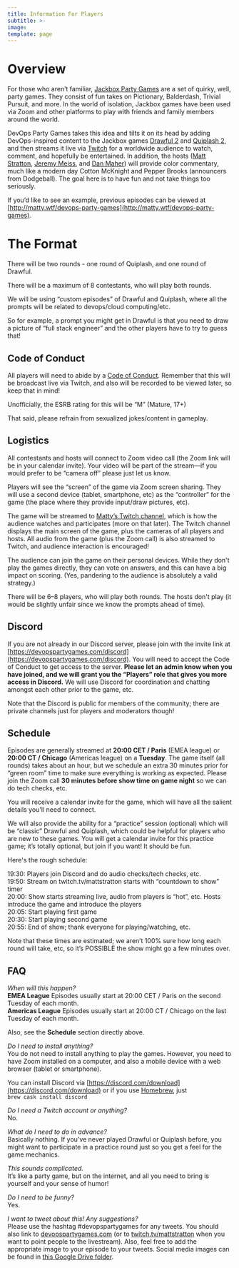 ```yaml
---
title: Information For Players
subtitle: >-
image: 
template: page
---
```

# Overview
For those who aren’t familiar, [Jackbox Party Games](https://www.jackboxgames.com/) are a set of quirky, well, party games. They consist of fun takes on Pictionary, Balderdash, Trivial Pursuit, and more. In the world of isolation, Jackbox games have been used via Zoom and other platforms to play with friends and family members around the world.

DevOps Party Games takes this idea and tilts it on its head by adding DevOps-inspired content to the Jackbox games [Drawful 2](https://www.jackboxgames.com/drawful-two/) and [Quiplash 2](https://www.jackboxgames.com/quiplash-two-interlashional/), and then streams it live via [Twitch](https://twitch.tv/mattstratton) for a worldwide audience to watch, comment, and hopefully be entertained. In addition, the hosts ([Matt Stratton](https://twitter.com/mattstratton), [Jeremy Meiss](https://twitter.com/IAmJerdog), and [Dan Maher](https://twitter.com/phrawzty)) will provide color commentary, much like a modern day Cotton McKnight and Pepper Brooks (announcers from Dodgeball). The goal here is to have fun and not take things too seriously.

If you’d like to see an example, previous episodes can be viewed at [http://matty.wtf/devops-party-games](http://matty.wtf/devops-party-games).

# The Format
There will be two rounds - one round of Quiplash, and one round of Drawful.

There will be a maximum of 8 contestants, who will play both rounds.

We will be using “custom episodes” of Drawful and Quiplash, where all the prompts will be related to devops/cloud computing/etc. 

So for example, a prompt you might get in Drawful is that you need to draw a picture of “full stack engineer” and the other players have to try to guess that!

## Code of Conduct
All players will need to abide by a [Code of Conduct](https://devopspartygames.com/code-of-conduct). Remember that this will be broadcast live via Twitch, and also will be recorded to be viewed later, so keep that in mind!

Unofficially, the ESRB rating for this will be “M” (Mature, 17+)

That said, please refrain from sexualized jokes/content in gameplay.

## Logistics
All contestants and hosts will connect to Zoom video call (the Zoom link will be in your calendar invite). Your video will be part of the stream—if you would prefer to be “camera off” please just let us know.

Players will see the “screen” of the game via Zoom screen sharing. They will use a second device (tablet, smartphone, etc) as the “controller” for the game (the place where they provide input/draw pictures, etc).

The game will be streamed to [Matty’s Twitch channel](https://www.twitch.tv/mattstratton/), which is how the audience watches and participates (more on that later). The Twitch channel displays the main screen of the game, plus the cameras of all players and hosts. All audio from the game (plus the Zoom call) is also streamed to Twitch, and audience interaction is encouraged!

The audience can join the game on their personal devices. While they don't play the games directly, they can vote on answers, and this can have a big impact on scoring. (Yes, pandering to the audience is absolutely a valid strategy.)

There will be 6–8 players, who will play both rounds. The hosts don't play (it would be slightly unfair since we know the prompts ahead of time).

## Discord
If you are not already in our Discord server, please join with the invite link at [https://devopspartygames.com/discord](https://devopspartygames.com/discord). You will need to accept the Code of Conduct to get access to the server. **Please let an admin know when you have joined, and we will grant you the “Players” role that gives you more access in Discord.** We will use Discord for coordination and chatting amongst each other prior to the game, etc.

Note that the Discord is public for members of the community; there are private channels just for players and moderators though!

## Schedule
Episodes are generally streamed at **20:00 CET / Paris** (EMEA league) or **20:00 CT / Chicago** (Americas league) on a **Tuesday**. The game itself (all rounds) takes about an hour, but we schedule an extra 30 minutes prior for “green room” time to make sure everything is working as expected. Please join the Zoom call **30 minutes before show time on game night** so we can do tech checks, etc.

You will receive a calendar invite for the game, which will have all the salient details you'll need to connect.

We will also provide the ability for a “practice” session (optional) which will be “classic” Drawful and Quiplash, which could be helpful for players who are new to these games. You will get a calendar invite for this practice game; it’s totally optional, but join if you want! It should be fun.

Here's the rough schedule:

19:30: Players join Discord and do audio checks/tech checks, etc.<br />
19:50: Stream on twitch.tv/mattstratton starts with “countdown to show” timer<br />
20:00: Show starts streaming live, audio from players is “hot”, etc. Hosts introduce the game and introduce the players<br />
20:05: Start playing first game<br />
20:30: Start playing second game<br />
20:55: End of show; thank everyone for playing/watching, etc. 

Note that these times are estimated; we aren’t 100% sure how long each round will take, etc, so it’s POSSIBLE the show might go a few minutes over.

## FAQ
*When will this happen?*<br />
**EMEA League** Episodes usually start at 20:00 CET / Paris on the second Tuesday of each month.<br />
**Americas League** Episodes usually start at 20:00 CT / Chicago on the last Tuesday of each month.

Also, see the **Schedule** section directly above.

*Do I need to install anything?*<br>
You do not need to install anything to play the games. However, you need to have Zoom installed on a computer, and also a mobile device with a web browser (tablet or smartphone).

You can install Discord via [https://discord.com/download](https://discord.com/download) or if you use [Homebrew](https://brew.sh), just
<br>
`brew cask install discord`

*Do I need a Twitch account or anything?*<br>
No.

*What do I need to do in advance?*<br>
Basically nothing. If you’ve never played Drawful or Quiplash before, you might want to participate in a practice round just so you get a feel for the game mechanics.

*This sounds complicated.*<br>
It’s like a party game, but on the internet, and all you need to bring is yourself and your sense of humor!

*Do I need to be funny?*<br>
Yes.

*I want to tweet about this! Any suggestions?*<br>
Please use the hashtag #devopspartygames for any tweets. You should also link to [devopspartygames.com](https://devopspartygames.com) (or to [twitch.tv/mattstratton](https://twitch.tv/mattstratton) when you want to point people to the livestream). Also, feel free to add the appropriate image to your episode to your tweets. Social media images can be found in [this Google Drive folder](https://drive.google.com/drive/folders/1Z8dt6v8UvtH2Inhp55r7LUiscvNs7J5b?usp=sharing).
